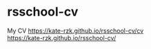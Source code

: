# rsschool-cv
My CV
https://kate-rzk.github.io/rsschool-cv/cv  
https://kate-rzk.github.io/rsschool-cv/
